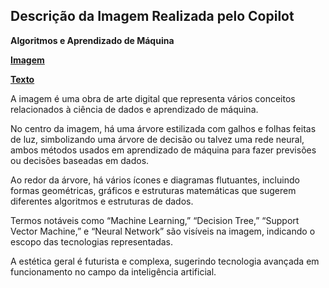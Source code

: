 ## Descrição da Imagem Realizada pelo Copilot
**Algoritmos e Aprendizado de Máquina**

**[Imagem](/inputs/AlgoritmoseAprendizadodeMaquina.png)**

**[Texto](/inputs/AlgoritmoseAprendizadodeMáquina.md)**

A imagem é uma obra de arte digital que representa vários conceitos relacionados à ciência de dados e aprendizado de máquina.

No centro da imagem, há uma árvore estilizada com galhos e folhas feitas de luz, simbolizando uma árvore de decisão ou talvez uma rede neural, ambos métodos usados em aprendizado de máquina para fazer previsões ou decisões baseadas em dados.

Ao redor da árvore, há vários ícones e diagramas flutuantes, incluindo formas geométricas, gráficos e estruturas matemáticas que sugerem diferentes algoritmos e estruturas de dados.

Termos notáveis como “Machine Learning,” “Decision Tree,” “Support Vector Machine,” e “Neural Network” são visíveis na imagem, indicando o escopo das tecnologias representadas.

A estética geral é futurista e complexa, sugerindo tecnologia avançada em funcionamento no campo da inteligência artificial.
